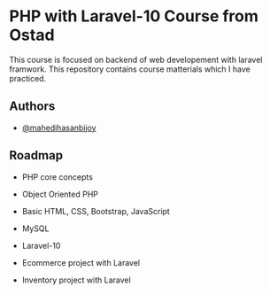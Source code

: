 
# PHP with Laravel-10 Course from Ostad

This course is focused on backend of web developement with laravel framwork. This repository contains course matterials which I have practiced.


## Authors

- [@mahedihasanbijoy](https://www.github.com/mahedihasanbijoy)



## Roadmap

- PHP core concepts

- Object Oriented PHP

- Basic HTML, CSS, Bootstrap, JavaScript

- MySQL

- Laravel-10

- Ecommerce project with Laravel

- Inventory project with Laravel

